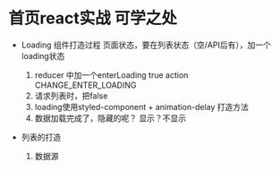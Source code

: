 # 首页react实战 可学之处

- Loading 组件打造过程
    页面状态，要在列表状态（空/API后有），加一个loading状态
    1. reducer 中加一个enterLoading  true
        action CHANGE_ENTER_LOADING
    2. 请求列表时，把false
    3. loading使用styled-component + animation-delay 打造方法
    4. 数据加载完成了，隐藏的呢？ 显示？不显示

- 列表的打造
    1. 数据源